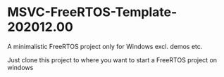 # MSVC-FreeRTOS-Template-202012.00
A minimalistic FreeRTOS project only for Windows excl. demos etc.

Just clone this project to where you want to start a FreeRTOS project on windows
